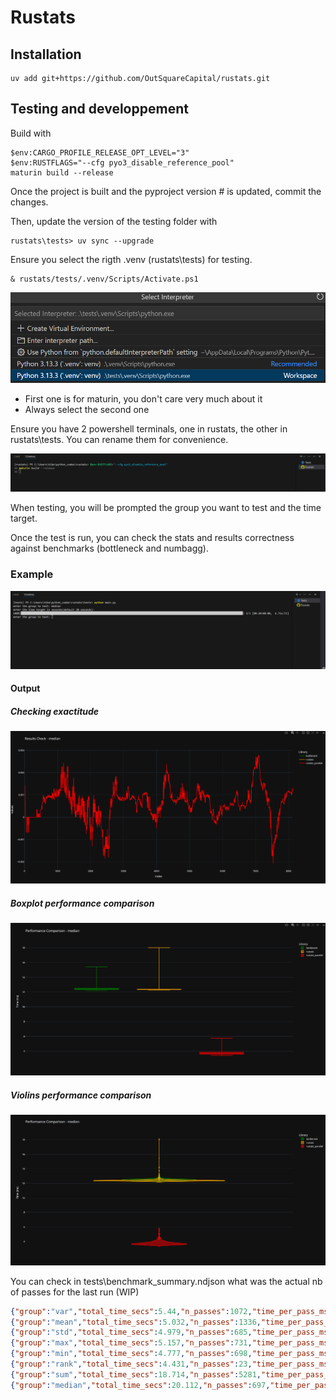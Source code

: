 # Rustats

## Installation

````
uv add git+https://github.com/OutSquareCapital/rustats.git
````

## Testing and developpement

Build with

````
$env:CARGO_PROFILE_RELEASE_OPT_LEVEL="3"
$env:RUSTFLAGS="--cfg pyo3_disable_reference_pool"
maturin build --release
````

Once the project is built and the pyproject version # is updated, commit the changes.

Then, update the version of the testing folder with

````
rustats\tests> uv sync --upgrade
````

Ensure you select the rigth .venv (rustats\tests) for testing.

````
& rustats/tests/.venv/Scripts/Activate.ps1
````


![alt text](docs/image.png)

- First one is for maturin, you don't care very much about it
- Always select the second one

Ensure you have 2 powershell terminals, one in rustats, the other in rustats\tests. You can rename them for convenience.

![alt text](docs/terminals.png)

When testing, you will be prompted the group you want to test and the time target.

Once the test is run, you can check the stats and results correctness against benchmarks (bottleneck and numbagg).

### Example

![alt text](docs/test_prompt.png)

#### Output

##### Checking exactitude

![alt text](docs/image-4.png)

##### Boxplot performance comparison

![alt text](docs/image-3.png)

##### Violins performance comparison

![alt text](docs/image-5.png)

You can check in tests\benchmark_summary.ndjson what was the actual nb of passes for the last run (WIP)

````json
{"group":"var","total_time_secs":5.44,"n_passes":1072,"time_per_pass_ms":5.074}
{"group":"mean","total_time_secs":5.032,"n_passes":1336,"time_per_pass_ms":3.766}
{"group":"std","total_time_secs":4.979,"n_passes":685,"time_per_pass_ms":7.269}
{"group":"max","total_time_secs":5.157,"n_passes":731,"time_per_pass_ms":7.054}
{"group":"min","total_time_secs":4.777,"n_passes":698,"time_per_pass_ms":6.844}
{"group":"rank","total_time_secs":4.431,"n_passes":23,"time_per_pass_ms":192.664}
{"group":"sum","total_time_secs":18.714,"n_passes":5281,"time_per_pass_ms":3.544}
{"group":"median","total_time_secs":20.112,"n_passes":697,"time_per_pass_ms":28.856}
````
